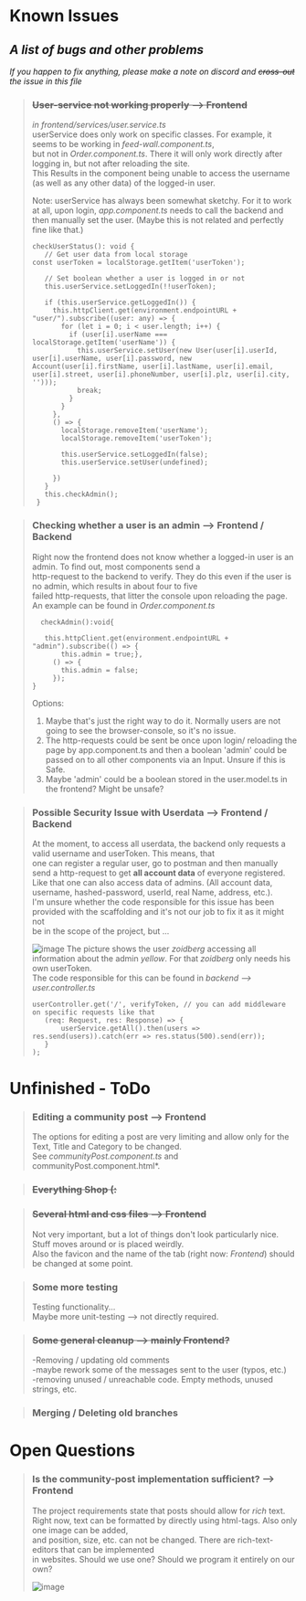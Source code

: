 # Known Issues
## ***A list of bugs and other problems***

*If you happen to fix anything, please make a note on discord and ~~cross-out~~ the issue in this file*  


> ### ~~User-service not working properly --> Frontend~~
> *in frontend/services/user.service.ts*  
> userService does only work on specific classes. For example, it seems to be working in *feed-wall.component.ts*,  
> but not in *Order.component.ts*. There it will only work directly after logging in, but not after reloading the site.  
> This Results in the component being unable to access the username (as well as any other data) of the logged-in user.
> 
> Note: userService has always been somewhat sketchy. For it to work at all, upon login, *app.component.ts* needs to call
> the backend and then manually set the user. (Maybe this is not related and perfectly fine like that.)
> ``` 
> checkUserStatus(): void {
>    // Get user data from local storage
>const userToken = localStorage.getItem('userToken');
>
>    // Set boolean whether a user is logged in or not
>    this.userService.setLoggedIn(!!userToken);
>
>    if (this.userService.getLoggedIn()) {
>      this.httpClient.get(environment.endpointURL + "user/").subscribe((user: any) => {
>        for (let i = 0; i < user.length; i++) {
>          if (user[i].userName === localStorage.getItem('userName')) {
>            this.userService.setUser(new User(user[i].userId, user[i].userName, user[i].password, new Account(user[i].firstName, user[i].lastName, user[i].email, user[i].street, user[i].phoneNumber, user[i].plz, user[i].city, '')));
>            break;
>          }
>        }
>      },
>      () => {
>        localStorage.removeItem('userName');
>        localStorage.removeItem('userToken');
>
>        this.userService.setLoggedIn(false);
>        this.userService.setUser(undefined);
>
>      })
>    }
>    this.checkAdmin();
>  }
> ```

> ### Checking whether a user is an admin --> Frontend / Backend
> Right now the frontend does not know whether a logged-in user is an admin. To find out, most components send a  
> http-request to the backend to verify. They do this even if the user is no admin, which results in about four to five  
> failed http-requests, that litter the console upon reloading the page.  
> An example can be found in *Order.component.ts*
> 
> ```
>   checkAdmin():void{
>
>    this.httpClient.get(environment.endpointURL + "admin").subscribe(() => {
>        this.admin = true;},
>      () => {
>        this.admin = false;
>      });
>}
>```
> 
> Options:
> 1. Maybe that's just the right way to do it. Normally users are not going to see the browser-console, so it's no issue.
> 2. The http-requests could be sent be once upon login/ reloading the page by app.component.ts and then a boolean 'admin'
> could be passed on to all other components via an Input. Unsure if this is Safe.
> 3. Maybe 'admin' could be a boolean stored in the user.model.ts in the frontend? Might be unsafe?

> ### Possible Security Issue with Userdata --> Frontend / Backend
> At the moment, to access all userdata, the backend only requests a valid username and userToken. This means, that  
> one can register a regular user, go to postman and then manually send a http-request to get **all account data** of everyone registered.  
> Like that one can also access data of admins. (All account data, username, hashed-password, userId, real Name, address, etc.).   
> I'm unsure whether the code responsible for this issue has been provided with the scaffolding and it's not our job to fix it as it might not  
> be in the scope of the project, but ...  
> 
> ![image](knownIssuesPictures/postman_01.png)
> The picture shows the user *zoidberg* accessing all information about the admin *yellow*. For that *zoidberg* only needs his own userToken.  
> The code responsible for this can be found in *backend --> user.controller.ts*  
> ```
> userController.get('/', verifyToken, // you can add middleware on specific requests like that
>    (req: Request, res: Response) => {
>        userService.getAll().then(users => res.send(users)).catch(err => res.status(500).send(err));
>    }
> );
> ```

# Unfinished - ToDo

> ### Editing a community post --> Frontend
> The options for editing a post are very limiting and allow only for the Text, Title and Category to be changed.  
> See *communityPost.component.ts* and communityPost.component.html*.

> ### ~~Everything Shop (:~~

> ### ~~Several html and css files --> Frontend~~
> Not very important, but a lot of things don't look particularly nice. Stuff moves around or is placed weirdly.  
> Also the favicon and the name of the tab (right now: *Frontend*) should be changed at some point.

> ### Some more testing
> Testing functionality...  
> Maybe more unit-testing --> not directly required.

> ### ~~Some general cleanup --> mainly Frontend?~~
> -Removing / updating old comments  
> -maybe rework some of the messages sent to the user (typos, etc.)  
> -removing unused / unreachable code. Empty methods, unused strings, etc.

> ### Merging / Deleting old branches


# Open Questions

> ### Is the community-post implementation sufficient? --> Frontend
> The project requirements state that posts should allow for *rich* text.  
> Right now, text can be formatted by directly using html-tags. Also only one image can be added,  
> and position, size, etc. can not be changed. There are rich-text-editors that can be implemented  
> in websites. Should we use one? Should we program it entirely on our own? 
> 
> ![image](knownIssuesPictures/communityPost_01.png)
